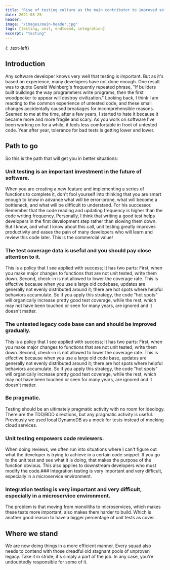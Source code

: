 ```yaml
---
title: "Rise of testing culture as the main contributor to improved software"
date: 2021-08-25
header:
image: "/images/main-header.jpg"
tags: [testing, unit, endtoend, integration]
excerpt: "testing"
---
```

{: .text-left}
## Introduction
Any software developer knows very well that testing is important. But as it's based on experience, many developers have not done enough. One result was to quote Gerald Weinberg's frequently repeated phrase, "If builders built buildings the way programmers write programs, then the first woodpecker to appear will destroy civilization." Looking back, I think I am reacting to the common experience of untested code, and these small changes accidentally caused breakages for incomprehensible reasons. Seemed to me at the time, after a few years, I started to hate it because it became more and more fragile and scary. As you work on software I've been working on for a while, it feels less comfortable in front of untested code. Year after year, tolerance for bad tests is getting lower and lower.
 
## Path to go

So this is the path that will get you in better situations:

### Unit testing is an important investment in the future of software.

When you are creating a new feature and implementing a series of functions to complete it, don't fool yourself into thinking that you are smart enough to know in advance what will be error-prone, what will become a bottleneck, and what will be difficult to understand. For his successor.
Remember that the code reading and updating frequency is higher than the code writing frequency. Personally, I think that writing a good test helps developers in the first development step rather than slowing them down. But I know, and what I know about this call, unit testing greatly improves productivity and eases the pain of many developers who will learn and review this code later. This is the commercial value!

### The test coverage data is useful and you should pay close attention to it.

This is a policy that I see applied with success; It has two parts: First, when you make major changes to functions that are not unit tested, write them down. Second, check-in is not allowed to lower the coverage rate.  This is effective because when you use a large old codebase, updates are generally not evenly distributed around it; there are hot spots where helpful behaviors accumulate. So if you apply this strategy, the code "hot spots" will organically increase pretty good test coverage, while the rest, which may not have been touched or seen for many years, are ignored and it doesn't matter.

### The untested legacy code base can and should be improved gradually.

This is a policy that I see applied with success; It has two parts: First, when you make major changes to functions that are not unit tested, write them down. Second, check-in is not allowed to lower the coverage rate.  This is effective because when you use a large old code base, updates are generally not evenly distributed around it; there are hot spots where helpful behaviors accumulate. So if you apply this strategy, the code "hot spots" will organically increase pretty good test coverage, while the rest, which may not have been touched or seen for many years, are ignored and it doesn't matter.

### Be pragmatic.
Testing should be an ultimately pragmatic activity with no room for ideology. There are the TDD/BDD directions, but any pragmatic activity is useful. Previously we used local DynamoDB as a mock for tests instead of mocking cloud services.
### Unit testing empowers code reviewers.
When doing reviews, we often run into situations where I can't figure out what the developer is trying to achieve in a certain code snippet. If you go to the unit test and see what it is doing, that makes the purpose of the function obvious. This also applies to downstream developers who must modify the code.### Integration testing is very important and very difficult, especially in a microservice environment.

### Integration testing is very important and very difficult, especially in a microservice environment.
The problem is that moving from monoliths to microservices, which makes these tests more important, also makes them harder to build. Which is another good reason to have a bigger percentage of unit tests as cover.

## Where we stand

We are now doing things in a more efficient manner. Every squad also needs to contend with those dreadful old stagnant pools of unproven legacy. Take it in stride; it's simply a part of the job. In any case, you're undoubtedly responsible for some of it.
